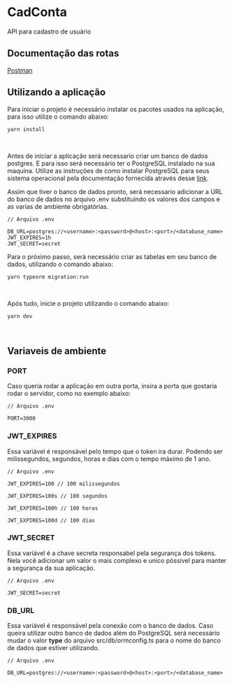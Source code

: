 # **CadConta**

API para cadastro de usuário


## **Documentação das rotas**

<a href="https://documenter.getpostman.com/view/20745940/UzJFuHep">Postman</a>

## **Utilizando a aplicação**

Para iniciar o projeto é necessário instalar os pacotes usados na aplicação, para isso utilize o comando abaixo:

```
yarn install
```

<br>

Antes de iniciar a aplicação será necessario criar um banco de dados postgres. E para isso será necessário ter o PostgreSQL instalado na sua maquina. Utilize as instruções de como instalar PostgreSQL para seus sistema operacional pela documentação fornecida através desse <a href="https://www.postgresql.org/download/">link</a>.

Assim que tiver o banco de dados pronto, será necessario adicionar a URL do banco de dados no arquivo .env substituindo os valores dos campos e as varias de ambiente obrigatórias.
```
// Arquivo .env

DB_URL=postgres://<username>:<password>@<host>:<port>/<database_name>
JWT_EXPIRES=1h
JWT_SECRET=secret
```

Para o próximo passo, será necessário criar as tabelas em seu banco de dados, utilizando o comando abaixo:

```
yarn typeorm migration:run
```

<br>

Após tudo, inicie o projeto utilizando o comando abaixo:

```
yarn dev
```

<br>

## **Variaveis de ambiente**

### **PORT**
Caso queria rodar a aplicação em outra porta, insira a porta que gostaria rodar o servidor, como no exemplo abaixo:
```
// Arquivo .env

PORT=3000
```

### **JWT_EXPIRES**
Essa variável é responsável pelo tempo que o token ira durar. Podendo ser milissegundos, segundos, horas e dias com o tempo máximo de 1 ano.
```
// Arquivo .env

JWT_EXPIRES=100 // 100 milissegundos

JWT_EXPIRES=100s // 100 segundos

JWT_EXPIRES=100h // 100 horas

JWT_EXPIRES=100d // 100 dias
```

### **JWT_SECRET**
Essa variável é a chave secreta responsabel pela segurança dos tokens. Nela você adicionar um valor o mais complexo e unico póssivel para manter a segurança da sua aplicação.
```
// Arquivo .env

JWT_SECRET=secret
```

### **DB_URL**
Essa variável é responsável pela conexão com o banco de dados. Caso queira utilizar outro banco de dados além do PostgreSQL será necessário mudar o valor **type** do arquivo src/db/ormconfig.ts para o nome do banco de dados que estiver utilizando.
```
// Arquivo .env

DB_URL=postgres://<username>:<password>@<host>:<port>/<database_name>

```